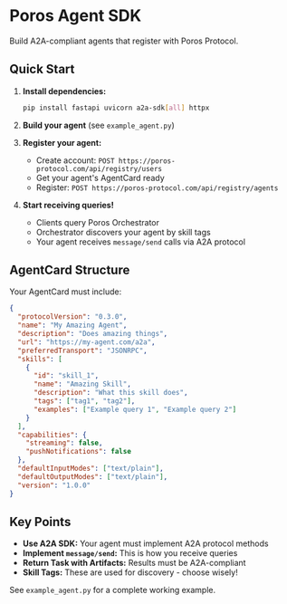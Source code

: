 # Poros Agent SDK

Build A2A-compliant agents that register with Poros Protocol.

## Quick Start

1. **Install dependencies:**
   ```bash
   pip install fastapi uvicorn a2a-sdk[all] httpx
   ```

2. **Build your agent** (see `example_agent.py`)

3. **Register your agent:**
   - Create account: `POST https://poros-protocol.com/api/registry/users`
   - Get your agent's AgentCard ready
   - Register: `POST https://poros-protocol.com/api/registry/agents`

4. **Start receiving queries!**
   - Clients query Poros Orchestrator
   - Orchestrator discovers your agent by skill tags
   - Your agent receives `message/send` calls via A2A protocol

## AgentCard Structure

Your AgentCard must include:

```json
{
  "protocolVersion": "0.3.0",
  "name": "My Amazing Agent",
  "description": "Does amazing things",
  "url": "https://my-agent.com/a2a",
  "preferredTransport": "JSONRPC",
  "skills": [
    {
      "id": "skill_1",
      "name": "Amazing Skill",
      "description": "What this skill does",
      "tags": ["tag1", "tag2"],
      "examples": ["Example query 1", "Example query 2"]
    }
  ],
  "capabilities": {
    "streaming": false,
    "pushNotifications": false
  },
  "defaultInputModes": ["text/plain"],
  "defaultOutputModes": ["text/plain"],
  "version": "1.0.0"
}
```

## Key Points

- **Use A2A SDK:** Your agent must implement A2A protocol methods
- **Implement `message/send`:** This is how you receive queries
- **Return Task with Artifacts:** Results must be A2A-compliant
- **Skill Tags:** These are used for discovery - choose wisely!

See `example_agent.py` for a complete working example.

